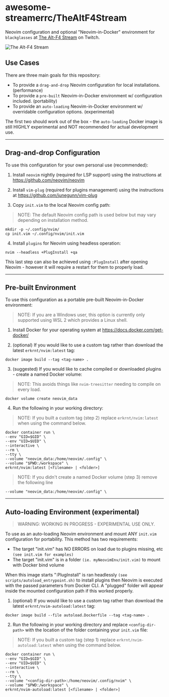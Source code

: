 # awesome-streamerrc/TheAltF4Stream

Neovim configuration and optional "Neovim-in-Docker" environment for `blackglasses` at [The Alt-F4 Stream](https://www.twitch.tv/thealtf4stream) on Twitch.

![The Alt-F4 Stream][preview]

## Use Cases

There are three main goals for this repository:

- To provide a `drag-and-drop` Neovim configuration for local installations. (performance)
- To provide a `pre-built` Neovim-in-Docker environment w/ configuration included. (portability)
- To provide an `auto-loading` Neovim-in-Docker environment w/ overridable configuration options. (experimental)

The first two should work out of the box - the `auto-loading` Docker image is still HIGHLY experimental and NOT recommended for actual development use.

---

## Drag-and-drop Configuration

To use this configuration for your own personal use (recommended):

1. Install `neovim` nightly (required for LSP support) using the instructions at https://github.com/neovim/neovim

2. Install `vim-plug` (required for plugins management) using the instructions at https://github.com/junegunn/vim-plug

3. Copy `init.vim` to the local Neovim config path:

> NOTE: The default Neovim config path is used below but may vary depending on installation method.

```
mkdir -p ~/.config/nvim/
cp init.vim ~/.config/nvim/init.vim
```

4. Install `plugins` for Neovim using headless operation:

```
nvim --headless +PlugInstall +qa
```

This last step can also be achieved using `:PlugInstall` after opening Neovim - however it will require a restart for them to properly load.

---

## Pre-built Environment

To use this configuration as a portable pre-built Neovim-in-Docker environment:

> NOTE: If you are a Windows user, this option is currently only supported using WSL 2 which provides a Linux shell.

1. Install Docker for your operating system at https://docs.docker.com/get-docker/

2. (optional) If you would like to use a custom tag rather than download the latest `erkrnt/nvim:latest` tag:

```
docker image build --tag <tag-name> .
```

3. (suggested) If you would like to cache compiled or downloaded plugins - create a named Docker volume:

> NOTE: This avoids things like `nvim-treesitter` needing to compile on every load.

```
docker volume create neovim_data
```

4. Run the following in your working directory:

> NOTE: If you built a custom tag (step 2) replace `erkrnt/nvim:latest` when using the command below.

```
docker container run \
--env "GID=$GID" \
--env "UID=$UID" \
--interactive \
--rm \
--tty \
--volume "neovim_data:/home/neovim/.config" \
--volume "$PWD:/workspace" \
erkrnt/nvim:latest [<filename> | <folder>]
```

> NOTE: If you didn't create a named Docker volume (step 3) remove the following line

```
--volume "neovim_data:/home/neovim/.config" \
```

---

## Auto-loading Environment (experimental)

> WARNING: WORKING IN PROGRESS - EXPERIMENTAL USE ONLY.

To use as an auto-loading Neovim environment and mount ANY `init.vim` configuration for portability. This method has two requirements:

- The target "init.vim" has NO ERRORS on load due to plugins missing, etc `(see init.vim for examples)`
- The target "init.vim" is in a folder `(ie. myNeovimEnv/init.vim)` to mount with Docker bind volume

When this image starts ":PlugInstall" is ran headlessly `(see scripts/autoload_entrypoint.sh)` to install plugins then Neovim is executed with the passed parameters from Docker CLI. A "plugged" folder will appear inside the mounted configuration path if this worked properly.

1. (optional) If you would like to use a custom tag rather than download the latest `erkrnt/nvim-autoload:latest` tag:

```
docker image build --file autoload.Dockerfile --tag <tag-name> .
```

2. Run the following in your working directory and replace `<config-dir-path>` with the location of the folder containing your `init.vim` file:

> NOTE: If you built a custom tag (step 1) replace `erkrnt/nvim-autoload:latest` when using the command below.

```
docker container run \
--env "GID=$GID" \
--env "UID=$UID" \
--interactive \
--rm \
--tty \
--volume "<config-dir-path>:/home/neovim/.config/nvim" \
--volume "$PWD:/workspace" \
erkrnt/nvim-autoload:latest [<filename> | <folder>]
```

[preview]: https://github.com/erkrnt/awesome-streamerrc/blob/master/TheAltF4Stream/TheAltF4Stream.png "The Alt-F4 Stream"
